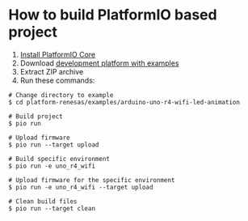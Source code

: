 How to build PlatformIO based project
=====================================

1. [Install PlatformIO Core](https://docs.platformio.org/page/core.html)
2. Download [development platform with examples](https://github.com/maxgerhardt/platform-renesas/archive/develop.zip)
3. Extract ZIP archive
4. Run these commands:

```shell
# Change directory to example
$ cd platform-renesas/examples/arduino-uno-r4-wifi-led-animation

# Build project
$ pio run

# Upload firmware
$ pio run --target upload

# Build specific environment
$ pio run -e uno_r4_wifi

# Upload firmware for the specific environment
$ pio run -e uno_r4_wifi --target upload

# Clean build files
$ pio run --target clean
```

